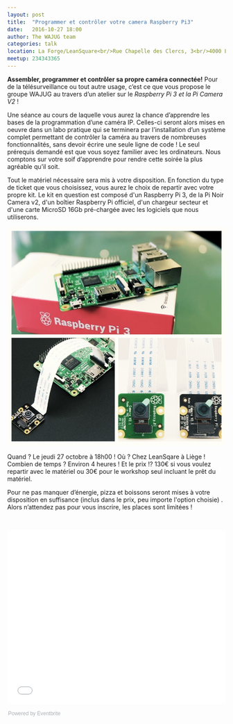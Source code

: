 ```yaml
---
layout: post
title:  "Programmer et contrôler votre camera Raspberry Pi3"
date:   2016-10-27 18:00
author: The WAJUG team
categories: talk
location: La Forge/LeanSquare<br/>Rue Chapelle des Clercs, 3<br/>4000 Liège
meetup: 234343365
---
```

**Assembler, programmer et contrôler sa propre caméra connectée!** Pour de la télésurveillance ou tout autre usage, c’est ce que vous propose le groupe WAJUG au travers d’un atelier sur le _Raspberry Pi 3 et la Pi Camera V2_ !

Une séance au cours de laquelle vous aurez la chance d’apprendre les bases de la programmation d’une caméra IP. Celles-ci seront alors mises en oeuvre dans un labo pratique qui se terminera par l’installation d’un système complet permettant de contrôler la caméra au travers de nombreuses fonctionnalités, sans devoir écrire une seule ligne de code ! Le seul prérequis demandé est que vous soyez familier avec les ordinateurs. Nous comptons sur votre soif d’apprendre pour rendre cette soirée la plus agréable qu’il soit.

Tout le matériel nécessaire sera mis à votre disposition. En fonction du type de ticket que vous choisissez, vous aurez le choix de repartir avec votre propre kit. Le kit en question est composé d'un Raspberry Pi 3, de la Pi Noir Camera v2, d'un boîtier Raspberry Pi officiel, d'un chargeur secteur et d'une carte MicroSD 16Gb pré-chargée avec les logiciels que nous utiliserons.

![alt text](/img/rpi3_post.jpg "Wajug RPI3")

Quand ? Le jeudi 27 octobre à 18h00 ! Où ? Chez LeanSqare à Liège ! Combien de temps ? Environ 4 heures ! Et le prix !? 130€ si vous voulez repartir avec le matériel ou 30€ pour le workshop seul incluant le prêt du matériel.

Pour ne pas manquer d’énergie, pizza et boissons seront mises à votre disposition en suffisance (inclus dans le prix, peu importe l'option choisie) . Alors n’attendez pas pour vous inscrire, les places sont limitées !

<p>&nbsp;</p>

<div style="width:100%; text-align:left;"><iframe src="//eventbrite.com/tickets-external?eid=27933614192&ref=etckt" frameborder="0" height="400" width="100%" vspace="0" hspace="0" marginheight="5" marginwidth="5" scrolling="auto" allowtransparency="true"></iframe><div style="font-family:Helvetica, Arial; font-size:12px; padding:10px 0 5px; margin:2px; width:100%; text-align:left;" ><a class="powered-by-eb" style="color: #ADB0B6; text-decoration: none;" target="_blank" href="http://www.eventbrite.com/">Powered by Eventbrite</a></div></div>

